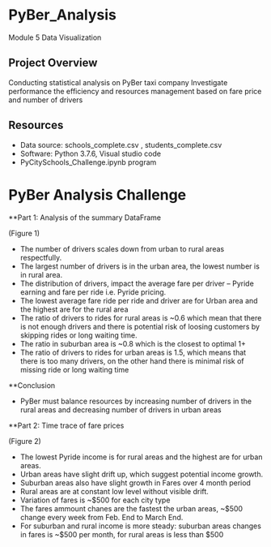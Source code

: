 # PyBer_Analysis
Module 5 Data Visualization

## Project Overview
Conducting statistical analysis on PyBer taxi company
Investigate performance the efficiency and resources management based on fare price and number of drivers 

## Resources
-	Data source: schools_complete.csv , students_complete.csv
-	Software: Python 3.7.6, Visual studio code
- PyCitySchools_Challenge.ipynb program 

# PyBer Analysis Challenge

**Part 1: Analysis of the summary DataFrame  

(Figure 1)

* The number of drivers scales down from urban to rural areas respectfully. 
* The largest number of drivers is in the urban area, the lowest number is in rural area. 
* The distribution of drivers, impact the average fare per driver – Pyride earning and fare per ride i.e. Pyride pricing. 
* The lowest average fare ride per ride and driver are for Urban area and the highest are for the rural area
* The ratio of drivers to rides for rural areas is ~0.6 which mean that there is not enough drivers and there is potential risk of loosing customers by skipping rides or long waiting time.
* The ratio in suburban area is ~0.8 which is the closest to optimal 1+ 
* The ratio of drivers to rides for urban areas is 1.5, which means that there is too many drivers, on the other hand there is minimal risk of missing ride or long waiting time

**Conclusion

* PyBer must balance resources by increasing number of drivers in the rural areas and decreasing number of drivers in urban areas 

**Part 2: Time trace of fare prices

(Figure 2)

* The lowest Pyride income is for rural areas and the highest are for urban areas.
* Urban areas have slight drift up, which suggest potential income growth. 
* Suburban areas also have slight growth in Fares over 4 month period
* Rural areas are at constant low level without visible drift.
* Variation of fares is ~$500 for each city type
* The fares ammount chanes are the fastest the urban areas, ~$500 change every week from Feb. End to March End. 
* For suburban and rural income is more steady: suburban areas changes in fares is ~$500 per month, for rural areas is less than $500

